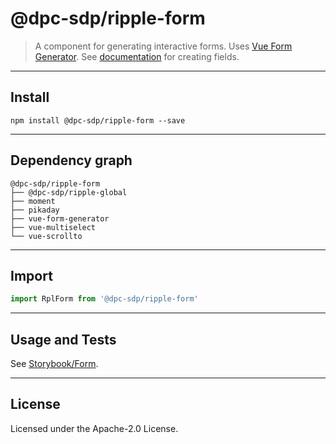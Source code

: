 # @dpc-sdp/ripple-form

> A component for generating interactive forms. Uses [Vue Form
Generator](https://github.com/vue-generators/vue-form-generator). See
[documentation](https://icebob.gitbooks.io/vueformgenerator/content/) for
creating fields.

--------------------------------------------------------------------------------

## Install

```shell
npm install @dpc-sdp/ripple-form --save
```

--------------------------------------------------------------------------------

## Dependency graph

```shell
@dpc-sdp/ripple-form
├── @dpc-sdp/ripple-global
├── moment
├── pikaday
├── vue-form-generator
├── vue-multiselect
└── vue-scrollto
```

--------------------------------------------------------------------------------

## Import

```js
import RplForm from '@dpc-sdp/ripple-form'
```

--------------------------------------------------------------------------------

## Usage and Tests

See [Storybook/Form](https://ripple.sdp.vic.gov.au/?selectedKind=Molecules/Form&selectedStory=Form).

--------------------------------------------------------------------------------

## License

Licensed under the Apache-2.0 License.
